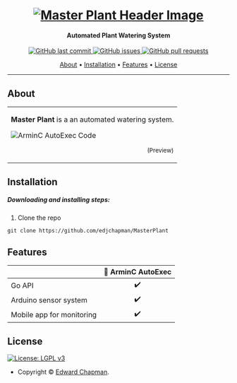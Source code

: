 <h1 align="center">
  <br>
  <a href="https://master-plant.com">
  <img src="./header_image.png" alt="Master Plant Header Image">
</a>
</h1>

<h4 align="center">Automated Plant Watering System</h4>

<p align="center">
    <a href="https://github.com/edjchapman/MasterPlant/commits/master">
    <img src="https://img.shields.io/github/last-commit/ArmynC/ArminC-AutoExec.svg?style=flat-square&logo=github&logoColor=white"
         alt="GitHub last commit">
    <a href="https://github.com/edjchapman/MasterPlant/issues">
    <img src="https://img.shields.io/github/issues-raw/ArmynC/ArminC-AutoExec.svg?style=flat-square&logo=github&logoColor=white"
         alt="GitHub issues">
    <a href="https://github.com/edjchapman/MasterPlant/pulls">
    <img src="https://img.shields.io/github/issues-pr-raw/ArmynC/ArminC-AutoExec.svg?style=flat-square&logo=github&logoColor=white"
         alt="GitHub pull requests">
</p>

<p align="center">
  <a href="#about">About</a> •
  <a href="#installation">Installation</a> •
  <a href="#features">Features</a> •
  <a href="#license">License</a>
</p>

---

## About

<table>
<tr>
<td>

**Master Plant** is a an automated watering system.

![ArminC AutoExec Code](./header_image.png)
<p align="right">
<sub>(Preview)</sub>
</p>

</td>
</tr>
</table>

## Installation

##### Downloading and installing steps:

1. Clone the repo
```shell
git clone https://github.com/edjchapman/MasterPlant
```

## Features

|                            | 🔰 ArminC AutoExec |
| -------------------------- | :----------------: |
| Go API                     |         ✔️         |
| Arduino sensor system      |         ✔️         |
| Mobile app for monitoring  |         ✔️         |

## License

[![License: LGPL v3](https://img.shields.io/badge/License-LGPL%20v3-blue.svg?style=flat-square)](https://tldrlegal.com/license/gnu-lesser-general-public-license-v3-(lgpl-3))

- Copyright © [Edward Chapman](https://edwardchapman.co.uk "ArminC Directory Database").